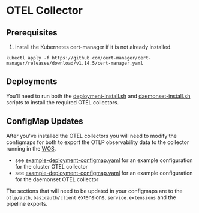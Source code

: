 # OTEL Collector

## Prerequisites

1. install the Kubernetes cert-manager if it is not already installed.

```shell
kubectl apply -f https://github.com/cert-manager/cert-manager/releases/download/v1.14.5/cert-manager.yaml
```

## Deployments

You'll need to run both the [deployment-install.sh](./deployment-install.sh) and [daemonset-install.sh](./daemonset-install.sh) scripts to install the required OTEL collectors.

## ConfigMap Updates

After you've installed the OTEL collectors you will need to modify the configmaps for both to export the OTLP observability data to the collector running in the [WOS](../../wos/otel/files/readme.md).

- see [example-deployment-configmap.yaml](./example-deployment-configmap.yaml) for an example configuration for the cluster OTEL collector
- see [example-deployment-configmap.yaml](./example-daemonset-configmap.yaml) for an example configuration for the daemonset OTEL collector

The sections that will need to be updated in your configmaps are to the `otlp/auth`, `basicauth/client` extensions, `service.extensions` and the pipeline exports.
